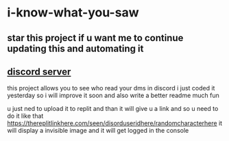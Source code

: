 # i-know-what-you-saw

## star this project if u want me to continue updating this and automating it

## [discord server](https://discord.gg/xxZKnZmnWs)

this project allows you to see who read your dms in discord
i just coded it yesterday so i will improve it soon and also write a better readme much fun

u just ned to upload it to replit and than it will give u a link and so u need to do it like that 
https://thereplitlinkhere.com/seen/disorduseridhere/randomcharacterhere
it will display a invisible image and it will get logged in the console
